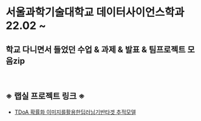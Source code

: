 # 서울과학기술대학교 데이터사이언스학과 22.02 ~


## 학교 다니면서 들었던 수업 & 과제 & 발표 & 팀프로젝트 모음zip

<br>

## ※ 랩실 프로젝트 링크 ※

- [TDoA 확률화 이미지를활용한딥러닝기반타겟 추적모델]([https://github.com/sean03101/ITM/tree/main/%EB%9E%A9%EC%8B%A4/%EB%85%BC%EB%AC%B8](https://github.com/sean03101/UWB-Indoor-Tracking))
